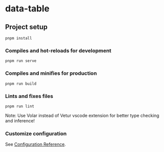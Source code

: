 # data-table

## Project setup
```
pnpm install
```

### Compiles and hot-reloads for development
```
pnpm run serve
```

### Compiles and minifies for production
```
pnpm run build
```

### Lints and fixes files
```
pnpm run lint
```

Note: Use Volar instead of Vetur vscode extension for better type checking and inference!


### Customize configuration
See [Configuration Reference](https://cli.vuejs.org/config/).
